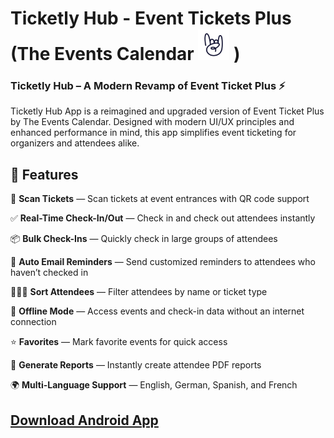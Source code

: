 # Ticketly Hub - Event Tickets Plus (The Events Calendar  <img src="tec.png" alt="The Events Calendar Logo" width="50" height="50"> )


### Ticketly Hub – A Modern Revamp of Event Ticket Plus ⚡
Ticketly Hub App is a reimagined and upgraded version of Event Ticket Plus by The Events Calendar. Designed with modern UI/UX principles and enhanced performance in mind, this app simplifies event ticketing for organizers and attendees alike.

## 🚀 Features
🎫 **Scan Tickets** — Scan tickets at event entrances with QR code support  

✅ **Real-Time Check-In/Out** — Check in and check out attendees instantly  

📦 **Bulk Check-Ins** — Quickly check in large groups of attendees  

📧 **Auto Email Reminders** — Send customized reminders to attendees who haven’t checked in  

🧑‍🤝‍🧑 **Sort Attendees** — Filter attendees by name or ticket type  

📴 **Offline Mode** — Access events and check-in data without an internet connection  

⭐ **Favorites** — Mark favorite events for quick access  

📄 **Generate Reports** — Instantly create attendee PDF reports  

🌍 **Multi-Language Support** — English, German, Spanish, and French 





  
## [Download Android App](https://play.google.com/store/apps/details?id=com.theeventscalendar.eventticketsplus.revamp.events_ticket_app)






